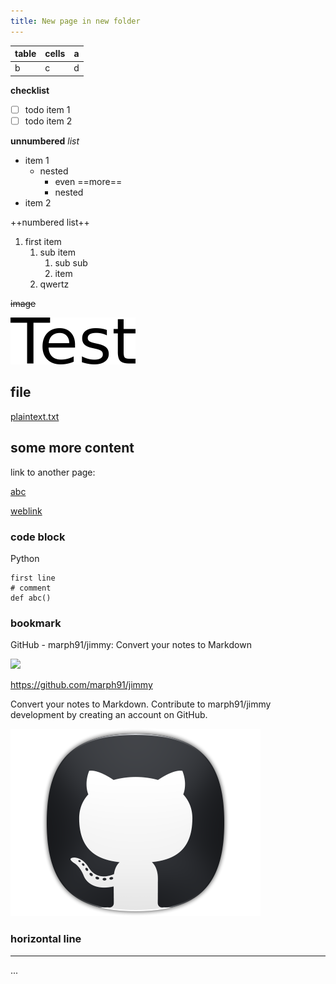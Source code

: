 ```yaml
---
title: New page in new folder
---
```


| table | cells | a   |
|-------|-------|-----|
| b     | c     | d   |

  

**checklist**

- [ ] todo item 1
- [ ] todo item 2

**unnumbered** *list*

- item 1
  - nested
    - even ==more==
    - nested
- item 2

++numbered list++

1.  first item
    1.  sub item
        1.  sub sub
        2.  item
    2.  qwertz

~~image~~

![e1GHfrAAh4S96o7k.png](./e1GHfrAAh4S96o7k.png)

  

## file

[plaintext.txt](./XfOyFr3jQ92lni7u.txt)

  

## some more content

link to another page:

[abc](<./New page.md>)

[weblink](https://github.com/marph91/jimmy)

### code block

Python

```
first line
# comment
def abc()
```

  

### bookmark



GitHub - marph91/jimmy: Convert your notes to Markdown

![](https://github.com/fluidicon.png)

https://github.com/marph91/jimmy

Convert your notes to Markdown. Contribute to marph91/jimmy development by creating an account on GitHub.

![fhV0eOXTt9oJe7Zt.png](./fhV0eOXTt9oJe7Zt.png)

### horizontal line

------------------------------------------------------------------------

...
